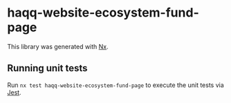 # haqq-website-ecosystem-fund-page

This library was generated with [Nx](https://nx.dev).

## Running unit tests

Run `nx test haqq-website-ecosystem-fund-page` to execute the unit tests via [Jest](https://jestjs.io).
